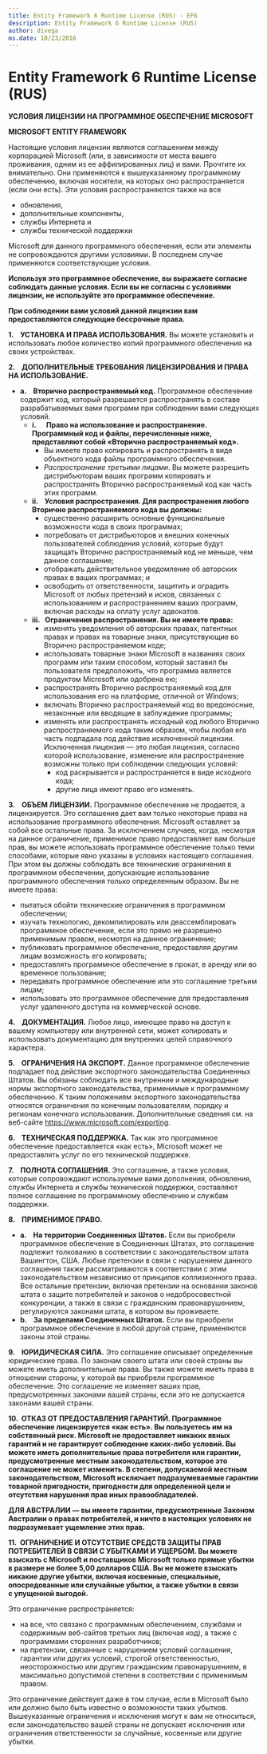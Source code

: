 ```yaml
---
title: Entity Framework 6 Runtime License (RUS) - EF6
description: Entity Framework 6 Runtime License (RUS)
author: divega
ms.date: 10/23/2016
---
```

# Entity Framework 6 Runtime License (RUS)
**УСЛОВИЯ ЛИЦЕНЗИИ НА ПРОГРАММНОЕ ОБЕСПЕЧЕНИЕ MICROSOFT**

**MICROSOFT ENTITY FRAMEWORK**

Настоящие условия лицензии являются соглашением между корпорацией Microsoft (или, в зависимости от места вашего проживания, одним из ее аффилированных лиц) и вами. Прочтите их внимательно. Они применяются к вышеуказанному программному обеспечению, включая носители, на которых оно распространяется (если они есть). Эти условия распространяются также на все

-   обновления,
-   дополнительные компоненты,
-   службы Интернета и
-   службы технической поддержки

Microsoft для данного программного обеспечения, если эти элементы не сопровождаются другими условиями. В последнем случае применяются соответствующие условия.

**Используя это программное обеспечение, вы выражаете согласие соблюдать данные условия. Если вы не согласны с условиями лицензии, не используйте это программное обеспечение.**

**При соблюдении вами условий данной лицензии вам предоставляются следующие бессрочные права.**

**1.    УСТАНОВКА И ПРАВА ИСПОЛЬЗОВАНИЯ.** Вы можете установить и использовать любое количество копий программного обеспечения на своих устройствах.

**2.    ДОПОЛНИТЕЛЬНЫЕ ТРЕБОВАНИЯ ЛИЦЕНЗИРОВАНИЯ И ПРАВА НА ИСПОЛЬЗОВАНИЕ.**

-   **a.    Вторично распространяемый код.** Программное обеспечение содержит код, который разрешается распространять в составе разрабатываемых вами программ при соблюдении вами следующих условий.
    -   **i.      Право на использование и распространение. Программный код и файлы, перечисленные ниже, представляют собой «Вторично распространяемый код».**
        -   Вы имеете право копировать и распространять в виде объектного кода файлы программного обеспечения.
        -   *Распространение третьими лицами*. Вы можете разрешить дистрибьюторам ваших программ копировать и распространять Вторично распространяемый код как часть этих программ.
    -   **ii.    Условия распространения. Для распространения любого Вторично распространяемого кода вы должны:**
        -   существенно расширить основные функциональные возможности кода в своих программах;
        -   потребовать от дистрибьюторов и внешних конечных пользователей соблюдения условий, которые будут защищать Вторично распространяемый код не меньше, чем данное соглашение;
        -   отображать действительное уведомление об авторских правах в ваших программах; и
        -   освободить от ответственности, защитить и оградить Microsoft от любых претензий и исков, связанных с использованием и распространением ваших программ, включая расходы на оплату услуг адвокатов.
    -   **iii.   Ограничения распространения. Вы не имеете права:**
        -   изменять уведомления об авторских правах, патентных правах и правах на товарные знаки, присутствующие во Вторично распространяемом коде;
        -   использовать товарные знаки Microsoft в названиях своих программ или таким способом, который заставил бы пользователя предположить, что программа является продуктом Microsoft или одобрена ею;
        -   распространять Вторично распространяемый код для использования его на платформе, отличной от Windows;
        -   включать Вторично распространяемый код во вредоносные, незаконные или вводящие в заблуждение программы;
        -   изменять или распространять исходный код любого Вторично распространяемого кода таким образом, чтобы любая его часть подпадала под действие исключенной лицензии. Исключенная лицензия — это любая лицензия, согласно которой использование, изменение или распространение возможны только при соблюдении следующих условий:
            -   код раскрывается и распространяется в виде исходного кода;
            -   другие лица имеют право его изменять.

**3.    ОБЪЕМ ЛИЦЕНЗИИ.** Программное обеспечение не продается, а лицензируется. Это соглашение дает вам только некоторые права на использование программного обеспечения. Microsoft оставляет за собой все остальные права. За исключением случаев, когда, несмотря на данное ограничение, применимое право предоставляет вам больше прав, вы можете использовать программное обеспечение только теми способами, которые явно указаны в условиях настоящего соглашения. При этом вы должны соблюдать все технические ограничения в программном обеспечении, допускающие использование программного обеспечения только определенным образом. Вы не имеете права:

-   пытаться обойти технические ограничения в программном обеспечении;
-   изучать технологию, декомпилировать или деассемблировать программное обеспечение, если это прямо не разрешено применимым правом, несмотря на данное ограничение;
-   публиковать программное обеспечение, предоставляя другим лицам возможность его копировать;
-   предоставлять программное обеспечение в прокат, в аренду или во временное пользование;
-   передавать программное обеспечение или это соглашение третьим лицам;
-   использовать это программное обеспечение для предоставления услуг удаленного доступа на коммерческой основе.

**4.    ДОКУМЕНТАЦИЯ.** Любое лицо, имеющее право на доступ к вашему компьютеру или внутренней сети, может копировать и использовать документацию для внутренних целей справочного характера.

**5.    ОГРАНИЧЕНИЯ НА ЭКСПОРТ.** Данное программное обеспечение подпадает под действие экспортного законодательства Соединенных Штатов. Вы обязаны соблюдать все внутренние и международные нормы экспортного законодательства, применимые к программному обеспечению. К таким положениям экспортного законодательства относятся ограничения по конечным пользователям, порядку и регионам конечного использования. Дополнительные сведения см. на веб-сайте https://www.microsoft.com/exporting.

**6.    ТЕХНИЧЕСКАЯ ПОДДЕРЖКА.** Так как это программное обеспечение предоставляется «как есть», Microsoft может не предоставлять услуг по его технической поддержке.

**7.    ПОЛНОТА СОГЛАШЕНИЯ.** Это соглашение, а также условия, которые сопровождают используемые вами дополнения, обновления, службы Интернета и службы технической поддержки, составляют полное соглашение по программному обеспечению и службам поддержки.

**8.    ПРИМЕНИМОЕ ПРАВО.**

-   **a.    На территории Соединенных Штатов.** Если вы приобрели программное обеспечение в Соединенных Штатах, это соглашение подлежит толкованию в соответствии с законодательством штата Вашингтон, США. Любые претензии в связи с нарушением данного соглашения также рассматриваются в соответствии с этим законодательством независимо от принципов коллизионного права. Все остальные претензии, включая претензии на основании законов штата о защите потребителей и законов о недобросовестной конкуренции, а также в связи с гражданским правонарушением, регулируются законами штата, в котором вы проживаете.
-   **b.    За пределами Соединенных Штатов.** Если вы приобрели программное обеспечение в любой другой стране, применяются законы этой страны.

**9.    ЮРИДИЧЕСКАЯ СИЛА.** Это соглашение описывает определенные юридические права. По законам своего штата или своей страны вы можете иметь дополнительные права. Вы также можете иметь права в отношении стороны, у которой вы приобрели программное обеспечение. Это соглашение не изменяет ваших прав, предусмотренных законами вашей страны, если это не допускается законами вашей страны.

**10.  ОТКАЗ ОТ ПРЕДОСТАВЛЕНИЯ ГАРАНТИЙ. Программное обеспечение лицензируется «как есть». Вы пользуетесь им на собственный риск. Microsoft не предоставляет никаких явных гарантий и не гарантирует соблюдение каких-либо условий. Вы можете иметь дополнительные права потребителя или гарантии, предусмотренные местным законодательством, которое это соглашение не может изменить. В степени, допускаемой местным законодательством, Microsoft исключает подразумеваемые гарантии товарной пригодности, пригодности для определенной цели и отсутствия нарушения прав иных правообладателей.**

**ДЛЯ АВСТРАЛИИ — вы имеете гарантии, предусмотренные Законом Австралии о правах потребителей, и ничто в настоящих условиях не подразумевает ущемление этих прав.**

**11.  ОГРАНИЧЕНИЕ И ОТСУТСТВИЕ СРЕДСТВ ЗАЩИТЫ ПРАВ ПОТРЕБИТЕЛЕЙ В СВЯЗИ С УБЫТКАМИ И УЩЕРБОМ. Вы можете взыскать с Microsoft и поставщиков Microsoft только прямые убытки в размере не более 5,00 долларов США. Вы не можете взыскать никакие другие убытки, включая косвенные, специальные, опосредованные или случайные убытки, а также убытки в связи с упущенной выгодой.**

Это ограничение распространяется:

-   на все, что связано с программным обеспечением, службами и содержимым веб-сайтов третьих лиц (включая код), а также с программами сторонних разработчиков;
-   на претензии, связанные с нарушением условий соглашения, гарантии или других условий, строгой ответственностью, неосторожностью или другим гражданским правонарушением, в максимально допустимой степени в соответствии с применимым правом.

Это ограничение действует даже в том случае, если в Microsoft было или должно было быть известно о возможности таких убытков. Вышеуказанные ограничения и исключения могут к вам не относиться, если законодательство вашей страны не допускает исключения или ограничения ответственности за случайные, косвенные или другие убытки.
